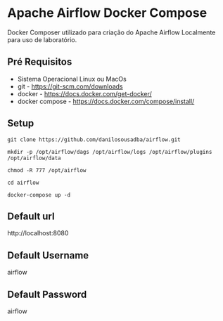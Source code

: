 # Apache Airflow Docker Compose
Docker Composer utilizado para criação do Apache Airflow Localmente para uso de laboratório.


## Pré Requisitos
- Sistema Operacional Linux ou MacOs
- git               - https://git-scm.com/downloads
- docker            - https://docs.docker.com/get-docker/
- docker compose    - https://docs.docker.com/compose/install/

## Setup
```
git clone https://github.com/danilosousadba/airflow.git
```
```
mkdir -p /opt/airflow/dags /opt/airflow/logs /opt/airflow/plugins /opt/airflow/data

chmod -R 777 /opt/airflow
```
```
cd airflow
```
```
docker-compose up -d
```
## Default url
http://localhost:8080

## Default Username
airflow

## Default Password
airflow
